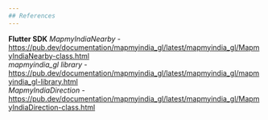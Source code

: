 ```yaml
---
## References
---
```

**Flutter SDK**
*MapmyIndiaNearby* - https://pub.dev/documentation/mapmyindia_gl/latest/mapmyindia_gl/MapmyIndiaNearby-class.html<br>
*mapmyindia_gl library* -https://pub.dev/documentation/mapmyindia_gl/latest/mapmyindia_gl/mapmyindia_gl-library.html<br>
*MapmyIndiaDirection* - https://pub.dev/documentation/mapmyindia_gl/latest/mapmyindia_gl/MapmyIndiaDirection-class.html<br>
